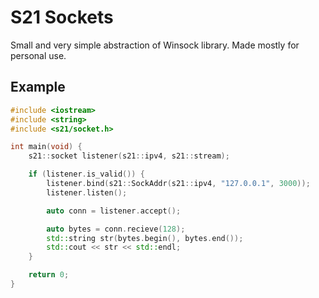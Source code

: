 # S21 Sockets

Small and very simple abstraction of Winsock library. Made mostly for personal use.

## Example

```cpp
#include <iostream>
#include <string>
#include <s21/socket.h>

int main(void) {
    s21::socket listener(s21::ipv4, s21::stream);

    if (listener.is_valid()) {
        listener.bind(s21::SockAddr(s21::ipv4, "127.0.0.1", 3000));
        listener.listen();

        auto conn = listener.accept();

        auto bytes = conn.recieve(128);
        std::string str(bytes.begin(), bytes.end());
        std::cout << str << std::endl;
    }

    return 0;
}
```

